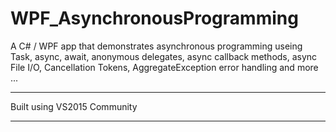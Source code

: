 # WPF_AsynchronousProgramming
A C# / WPF app that demonstrates asynchronous programming useing Task, async, await, anonymous delegates, async callback methods, async File I/O, Cancellation Tokens, AggregateException error handling and more ...

---

Built using VS2015 Community

---
